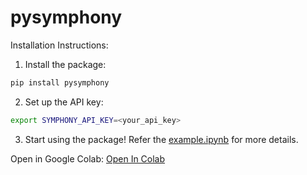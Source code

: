 # pysymphony

Installation Instructions:

1. Install the package:
```bash
pip install pysymphony
```

2. Set up the API key:
```bash
export SYMPHONY_API_KEY=<your_api_key>
```

3. Start using the package!
Refer the [example.ipynb](./example.ipynb) for more details.

Open in Google Colab:
[Open In Colab](https://colab.research.google.com/github/compositionlabs/pysymphony/blob/main/example.ipynb)